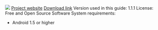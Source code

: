 ![](https://securityinabox.org/sites/securityinabox.org/files/media/tool/logo/apg-logo-hr.png)
[Project website](http://www.thialfihar.org/projects/apg/)
[Download link](https://play.google.com/store/apps/details?id=org.thialfihar.android.apg)
Version used in this guide: 1.1.1
License: Free and Open Source Software
System requirements:
* Android 1.5 or higher
